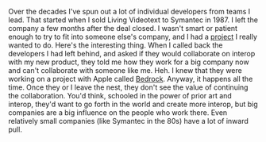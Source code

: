 Over the decades I've spun out a lot of individual developers from teams I lead. That started when I sold Living Videotext to Symantec in 1987. I left the company a few months after the deal closed. I wasn't smart or patient enough to try to fit into someone else's company, and I had a <a href="http://frontier.userland.com/">project</a> I really wanted to do. Here's the interesting thing. When I called back the developers I had left behind, and asked if they would collaborate on interop with my new product, they told me how they work for a big company now and can't collaborate with someone like me. Heh. I knew that they were working on a project with Apple called <a href="https://en.wikipedia.org/wiki/Bedrock_(framework)">Bedrock</a>. Anyway, it happens all the time. Once they or I leave the nest, they don't see the value of continuing the collaboration. You'd think, schooled in the power of prior art and interop, they'd want to go forth in the world and create more interop, but big companies are a big influence on the people who work there. Even relatively small companies (like Symantec in the 80s) have a lot of inward pull. 
